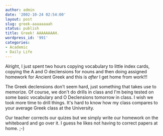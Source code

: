 ```yaml
---
author: admin
date: '2002-10-24 02:54:00'
layout: post
slug: greek-aaaaaaaah
status: publish
title: Greek! AAAAAAAAH.
wordpress_id: '991'
categories:
- Academic
- Daily Life
---
```

Alright, I just spent two hours copying vocabulary to little index cards, copying the A and O declensions for nouns and then doing assigned homework for Ancient Greek and this is <em>after</em> I get home from work!!!

The Greek declensions don't seem hard, just something that takes use to memorize. Of course, we don't do drills in class and I'm being tested on some basic vocabulary and O Declensions tomorrow in class. I wish we took more time to drill things. It's hard to know how my class compares to your average Greek class at the University.

Our teacher corrects our quizes but we simply write our homework on the whiteboard and go over it. I guess he likes not having to correct papers at home. ;-)
